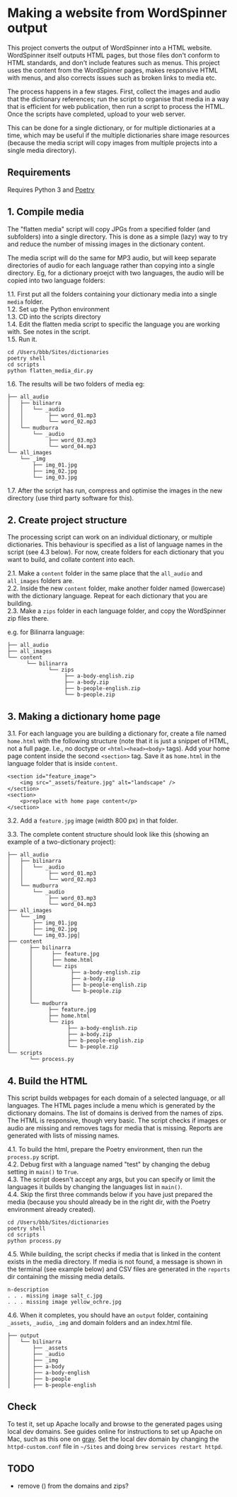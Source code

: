 # Making a website from WordSpinner output

This project converts the output of WordSpinner into a HTML website. WordSpinner itself outputs HTML pages, but those files don't conform to HTML standards, and don't include features such as menus. This project uses the content from the WordSpinner pages, makes responsive HTML with menus, and also corrects issues such as broken links to media etc.

The process happens in a few stages. First, collect the images and audio that the dictionary references; run the script to organise that media in a way that is efficient for web publication, then run a script to process the HTML. Once the scripts have completed, upload to your web server.

This can be done for a single dictionary, or for multiple dictionaries at a time, which may be useful if the multiple dictionaries share image resources (because the media script will copy images from multiple projects into a single media directory).

## Requirements

Requires Python 3 and [Poetry](https://python-poetry.org/docs/)


## 1. Compile media

The "flatten media" script will copy JPGs from a specified folder (and subfolders) into a single directory. This is done as a simple (lazy) way to try and reduce the number of missing images in the dictionary content. 

The media script will do the same for MP3 audio, but will keep separate directories of audio for each language rather than copying into a single directory. Eg, for a dictionary proejct with two languages, the audio will be copied into two language folders:


1.1. First put all the folders containing your dictionary media into a single `media` folder.  
1.2. Set up the Python environment  
1.3. CD into the scripts directory  
1.4. Edit the flatten media script to specific the language you are working with. See notes in the script.    
1.5. Run it.

```
cd /Users/bbb/Sites/dictionaries
poetry shell
cd scripts
python flatten_media_dir.py
```

1.6. The results will be two folders of media eg:
```shell
├── all_audio
│   ├── bilinarra
│   │   └── _audio
│   │        ├── word_01.mp3
│   │        └── word_02.mp3
│   └── mudburra
│       └── _audio
│            ├── word_03.mp3
│            └── word_04.mp3
└── all_images
    └── _img
        ├── img_01.jpg
        ├── img_02.jpg
        └── img_03.jpg
```


1.7. After the script has run, compress and optimise the images in the new directory (use third party software for this).


## 2. Create project structure

The processing script can work on an individual dictionary, or multiple dictionaries. This behaviour is specified as a list of language names in the script (see 4.3 below). For now, create folders for each dictionary that you want to build, and collate content into each.

2.1. Make a `content` folder in the same place that the `all_audio` and `all_images` folders are.   
2.2. Inside the new `content` folder, make another folder named (lowercase) with the dictionary language. Repeat for each dictionary that you are building.  
2.3. Make a `zips` folder in each language folder, and copy the WordSpinner zip files there.  

e.g. for Bilinarra language:

```shell
├── all_audio
├── all_images
└── content
      └── bilinarra
             └── zips
                  ├── a-body-english.zip
                  ├── a-body.zip
                  ├── b-people-english.zip
                  └── b-people.zip
```

## 3. Making a dictionary home page

3.1. For each language you are building a dictionary for, create a file named `home.html` with the following structure (note that it is just a snippet of HTML, not a full page. I.e., no doctype or `<html><head><body>` tags). Add your home page content inside the second `<section>` tag. Save it as `home.html` in the language folder that is inside `content`. 

```
<section id="feature_image">
    <img src="_assets/feature.jpg" alt="landscape" />
</section>
<section>
    <p>replace with home page content</p>
</section>
```

3.2. Add a `feature.jpg` image (width 800 px) in that folder.

3.3. The complete content structure should look like this (showing an example of a two-dictionary project):
```  
├── all_audio
│   ├── bilinarra
│   │   └── _audio
│   │        ├── word_01.mp3
│   │        └── word_02.mp3
│   └── mudburra
│       └── _audio
│            ├── word_03.mp3
│            └── word_04.mp3
├── all_images
│   └── _img
│       ├── img_01.jpg
│       ├── img_02.jpg
│       └── img_03.jpg│
├── content
│      ├── bilinarra
│      │      ├── feature.jpg
│      │      ├── home.html
│      │      └── zips
│      │            ├── a-body-english.zip
│      │            ├── a-body.zip
│      │            ├── b-people-english.zip
│      │            └── b-people.zip
│      │
│      └── mudburra
│            ├── feature.jpg
│            ├── home.html
│            └── zips
│                  ├── a-body-english.zip
│                  ├── a-body.zip
│                  ├── b-people-english.zip
│                  └── b-people.zip   
└── scripts
       └── process.py

```

## 4. Build the HTML

This script builds webpages for each domain of a selected language, or all languages. The HTML pages include a menu which is generated by the dictionary domains. The list of domains is derived from the names of zips. The HTML is responsive, though very basic. The script checks if images or audio are missing and removes tags for media that is missing. Reports are generated with lists of missing names.

4.1. To build the html, prepare the Poetry environment, then run the `process.py` script.   
4.2. Debug first with a language named "test" by changing the debug setting in `main()` to `True`.   
4.3. The script doesn't accept any args, but you can specify or limit the languages it builds by changing the languages list in `main()`.   
4.4. Skip the first three commands below if you have just prepared the media (because you should already be in the right dir, with the Poetry environment already created).

```
cd /Users/bbb/Sites/dictionaries
poetry shell
cd scripts
python process.py
```

4.5. While building, the script checks if media that is linked in the content exists in the media directory. If media is not found, a message is shown in the terminal (see example below) and CSV files are generated in the `reports` dir containing the missing media details.

```shell
n-description
. . . missing image salt_c.jpg
. . . missing image yellow_ochre.jpg
```

4.6. When it completes, you should have an `output` folder, containing `_assets`, `_audio`, `_img` and domain folders and an index.html file.

```shell
├── output
│   └── bilinarra
│       ├── _assets
│       ├── _audio
│       ├── _img
│       ├── a-body
│       ├── a-body-english
│       ├── b-people
│       ├── b-people-english
```



## Check

To test it, set up Apache locally and browse to the generated pages using local dev domains. See guides online for instructions to set up Apache on Mac, such as this one on [grav](https://getgrav.org/blog/macos-monterey-apache-mysql-vhost-apc). Set the local dev domain by changing the `httpd-custom.conf` file in `~/Sites` and doing `brew services restart httpd`. 



## TODO

- remove () from the domains and zips?
